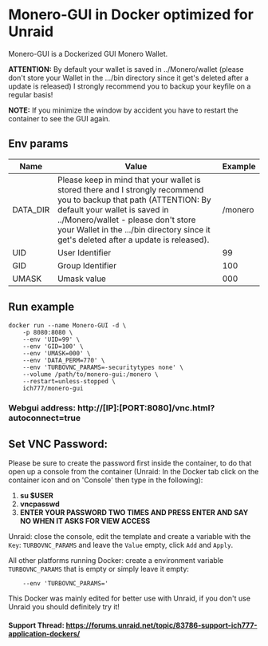 # Monero-GUI in Docker optimized for Unraid
Monero-GUI is a Dockerized GUI Monero Wallet.

**ATTENTION:** By default your wallet is saved in ../Monero/wallet (please don't store your Wallet in the .../bin directory since it get's deleted after a update is released)
I strongly recommend you to backup your keyfile on a regular basis!

**NOTE:** If you minimize the window by accident you have to restart the container to see the GUI again.

## Env params
| Name | Value | Example |
| --- | --- | --- |
| DATA_DIR | Please keep in mind that your wallet is stored there and I strongly recommend you to backup that path (ATTENTION: By default your wallet is saved in ../Monero/wallet - please don't store your Wallet in the .../bin directory since it get's deleted after a update is released). | /monero |
| UID | User Identifier | 99 |
| GID | Group Identifier | 100 |
| UMASK | Umask value | 000 |

## Run example
```
docker run --name Monero-GUI -d \
	-p 8080:8080 \
	--env 'UID=99' \
	--env 'GID=100' \
	--env 'UMASK=000' \
	--env 'DATA_PERM=770' \
    --env 'TURBOVNC_PARAMS=-securitytypes none' \
	--volume /path/to/monero-gui:/monero \
	--restart=unless-stopped \
	ich777/monero-gui
```
### Webgui address: http://[IP]:[PORT:8080]/vnc.html?autoconnect=true

## Set VNC Password:
 Please be sure to create the password first inside the container, to do that open up a console from the container (Unraid: In the Docker tab click on the container icon and on 'Console' then type in the following):

1) **su $USER**
2) **vncpasswd**
3) **ENTER YOUR PASSWORD TWO TIMES AND PRESS ENTER AND SAY NO WHEN IT ASKS FOR VIEW ACCESS**

Unraid: close the console, edit the template and create a variable with the `Key`: `TURBOVNC_PARAMS` and leave the `Value` empty, click `Add` and `Apply`.

All other platforms running Docker: create a environment variable `TURBOVNC_PARAMS` that is empty or simply leave it empty:
```
    --env 'TURBOVNC_PARAMS='
```

This Docker was mainly edited for better use with Unraid, if you don't use Unraid you should definitely try it!

#### Support Thread: https://forums.unraid.net/topic/83786-support-ich777-application-dockers/
